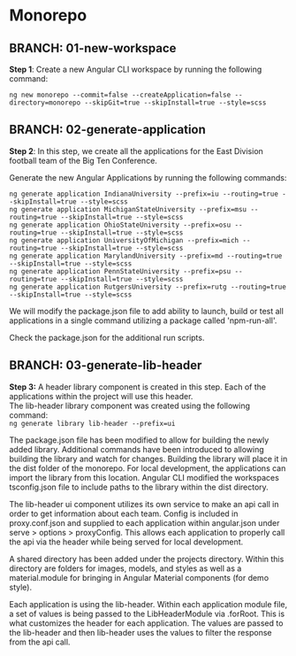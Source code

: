 # Monorepo
## BRANCH: 01-new-workspace
**Step 1**: Create a new Angular CLI workspace by running the following command:

`ng new monorepo --commit=false --createApplication=false --directory=monorepo --skipGit=true --skipInstall=true --style=scss`

## BRANCH: 02-generate-application
**Step 2**: In this step, we create all the applications for the East Division football team of the Big Ten Conference.

Generate the new Angular Applications by running the following commands:

`ng generate application IndianaUniversity --prefix=iu --routing=true --skipInstall=true --style=scss`\
`ng generate application MichiganStateUniversity --prefix=msu --routing=true --skipInstall=true --style=scss`\
`ng generate application OhioStateUniversity --prefix=osu --routing=true --skipInstall=true --style=scss`\
`ng generate application UniversityOfMichigan --prefix=mich --routing=true --skipInstall=true --style=scss`\
`ng generate application MarylandUniversity --prefix=md --routing=true --skipInstall=true --style=scss`\
`ng generate application PennStateUniversity --prefix=psu --routing=true --skipInstall=true --style=scss`\
`ng generate application RutgersUniversity --prefix=rutg --routing=true --skipInstall=true --style=scss`

We will modify the package.json file to add ability to launch, build or test all applications in a single command utilizing a package called 'npm-run-all'.

Check the package.json for the additional run scripts.

## BRANCH: 03-generate-lib-header
**Step 3:** A header library component is created in this step. Each of the applications within the project will use this header.\
The lib-header library component was created using the following command:\
`ng generate library lib-header --prefix=ui`

The package.json file has been modified to allow for building the newly added library. Additional commands have been introduced to allowing building the library and watch for changes. Building the library will place it in the dist folder of the monorepo. For local development, the applications can import the library from this location. Angular CLI modified the workspaces tsconfig.json file to include paths to the library within the dist directory. 

The lib-header ui component utilizes its own service to make an api call in order to get information about each team. Config is included in proxy.conf.json and supplied to each application within angular.json under serve > options > proxyConfig. This allows each application to properly call the api via the header while being served for local development.

A shared directory has been added under the projects directory. Within this directory are folders for images, models, and styles as well as a material.module for bringing in Angular Material components (for demo style). 

Each application is using the lib-header. Within each application module file, a set of values is being passed to the LibHeaderModule via .forRoot. This is what customizes the header for each application. The values are passed to the lib-header and then lib-header uses the values to filter the response from the api call. 
